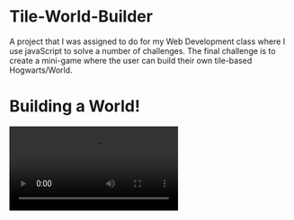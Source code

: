 # Tile-World-Builder
A project that I was assigned to do for my Web Development class where I use javaScript to solve a number of challenges. The final challenge is to create a mini-game where the user can build their own tile-based Hogwarts/World.

# Building a World!
![Imgur](https://i.imgur.com/Js8KChn.mp4)

